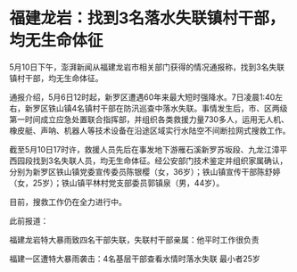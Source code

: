 # 福建龙岩：找到3名落水失联镇村干部，均无生命体征

5月10日下午，澎湃新闻从福建龙岩市相关部门获得的情况通报称，找到3名失联镇村干部，均无生命体征。

通报介绍，5月6日12时起，新罗区遭遇60年来最大短时强降水。7日凌晨1:40左右，新罗区铁山镇4名镇村干部在防汛巡查中落水失联。事情发生后，市、区两级第一时间成立应急处置联合指挥部，并组织各类救援力量730多人，运用无人机、橡皮艇、声呐、机器人等技术设备在沿途区域实行水陆空不间断拉网式搜救工作。

截至5月10日17时许，救援人员先后在事发地下游雁石溪新罗苏坂段、九龙江漳平西园段找到3名失联人员，均无生命体征。经公安部门技术鉴定并组织家属确认，分别为新罗区铁山镇党委宣传委员陈银樱（女，36岁）；铁山镇宣传干部陈舒婷（女，25岁）；铁山镇平林村党支部委员郭镇泉（男，44岁）。

目前，搜救工作仍在全力进行中。

此前报道：

福建龙岩特大暴雨致四名干部失联，失联村干部亲属：他平时工作很负责

福建一区遭特大暴雨袭击：4名基层干部查看水情时落水失联 最小者25岁

